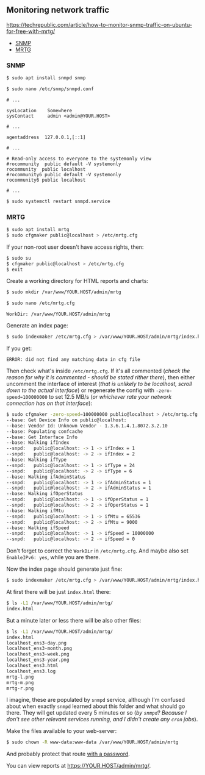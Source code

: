 ## Monitoring network traffic

<https://techrepublic.com/article/how-to-monitor-snmp-traffic-on-ubuntu-for-free-with-mrtg/>

<!-- MarkdownTOC -->

- [SNMP](#snmp)
- [MRTG](#mrtg)

<!-- /MarkdownTOC -->

### SNMP

``` sh
$ sudo apt install snmpd snmp
```

``` sh
$ sudo nano /etc/snmp/snmpd.conf
```
```
# ...

sysLocation    Somewhere
sysContact     admin <admin@YOUR.HOST>

# ...

agentaddress  127.0.0.1,[::1]

# ...

# Read-only access to everyone to the systemonly view
#rocommunity  public default -V systemonly
rocommunity  public localhost
#rocommunity6 public default -V systemonly
rocommunity6 public localhost

# ...
```
``` sh
$ sudo systemctl restart snmpd.service
```

### MRTG

``` sh
$ sudo apt install mrtg
$ sudo cfgmaker public@localhost > /etc/mrtg.cfg
```

If your non-root user doesn't have access rights, then:

``` sh
$ sudo su
$ cfgmaker public@localhost > /etc/mrtg.cfg
$ exit
```

Create a working directory for HTML reports and charts:

``` sh
$ sudo mkdir /var/www/YOUR.HOST/admin/mrtg
```

``` sh
$ sudo nano /etc/mrtg.cfg
```
```
WorkDir: /var/www/YOUR.HOST/admin/mrtg
```

Generate an index page:

``` sh
$ sudo indexmaker /etc/mrtg.cfg > /var/www/YOUR.HOST/admin/mrtg/index.html
```

If you get:

```
ERROR: did not find any matching data in cfg file
```

Then check what's inside `/etc/mrtg.cfg`. If it's all commented (*check the reason for why it is commented - should be stated rither there*), then either uncomment the interface of interest (*that is unlikely to be localhost, scroll down to the actual interface*) or regenerate the config with `-zero-speed=100000000` to set 12.5 MB/s (*or whichever rate your network connection has on that interface*):

``` sh
$ sudo cfgmaker -zero-speed=100000000 public@localhost > /etc/mrtg.cfg
--base: Get Device Info on public@localhost:
--base: Vendor Id: Unknown Vendor - 1.3.6.1.4.1.8072.3.2.10
--base: Populating confcache
--base: Get Interface Info
--base: Walking ifIndex
--snpd:   public@localhost: -> 1 -> ifIndex = 1
--snpd:   public@localhost: -> 2 -> ifIndex = 2
--base: Walking ifType
--snpd:   public@localhost: -> 1 -> ifType = 24
--snpd:   public@localhost: -> 2 -> ifType = 6
--base: Walking ifAdminStatus
--snpd:   public@localhost: -> 1 -> ifAdminStatus = 1
--snpd:   public@localhost: -> 2 -> ifAdminStatus = 1
--base: Walking ifOperStatus
--snpd:   public@localhost: -> 1 -> ifOperStatus = 1
--snpd:   public@localhost: -> 2 -> ifOperStatus = 1
--base: Walking ifMtu
--snpd:   public@localhost: -> 1 -> ifMtu = 65536
--snpd:   public@localhost: -> 2 -> ifMtu = 9000
--base: Walking ifSpeed
--snpd:   public@localhost: -> 1 -> ifSpeed = 10000000
--snpd:   public@localhost: -> 2 -> ifSpeed = 0
```

Don't forget to correct the `WorkDir` in `/etc/mrtg.cfg`. And maybe also set `EnableIPv6: yes`, while you are there.

Now the index page should generate just fine:

``` sh
$ sudo indexmaker /etc/mrtg.cfg > /var/www/YOUR.HOST/admin/mrtg/index.html
```

At first there will be just `index.html` there:

``` sh
$ ls -L1 /var/www/YOUR.HOST/admin/mrtg/
index.html
```

But a minute later or less there will be also other files:

``` sh
$ ls -L1 /var/www/YOUR.HOST/admin/mrtg/
index.html
localhost_ens3-day.png
localhost_ens3-month.png
localhost_ens3-week.png
localhost_ens3-year.png
localhost_ens3.html
localhost_ens3.log
mrtg-l.png
mrtg-m.png
mrtg-r.png
```

I imagine, these are populated by `snmpd` service, although I'm confused about when exactly `snmpd` learned about this folder and what should go there. They will get updated every 5 minutes or so (*by `snmpd`? Because I don't see other relevant services running, and I didn't create any `cron` jobs*).

Make the files available to your web-server:

``` sh
$ sudo chown -R www-data:www-data /var/www/YOUR.HOST/admin/mrtg
```

And probably protect that route [with a password](https://github.com/retifrav/scraps/blob/master/_linux/index.md#basic-authentication).

You can view reports at <https://YOUR.HOST/admin/mrtg/>.
